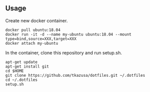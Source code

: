 ## Usage
Create new docker container.
```
docker pull ubuntu:18.04
docker run -it -d --name my-ubuntu ubuntu:18.04 --mount type=bind,source=XXX,target=XXX
docker attach my-ubuntu
```

In the container, clone this repository and run setup.sh.
```
apt-get update
apt-get install git
cd $HOME 
git clone https://github.com/tkazusa/dotfiles.git ~/.dotfiles
cd ~/.dotfiles
setup.sh
```
